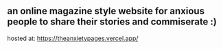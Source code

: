 an online magazine style website for anxious people to share their stories and commiserate :)
---
hosted at: https://theanxietypages.vercel.app/
